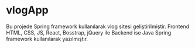# vlogApp

Bu projede Spring framework kullanılarak vlog sitesi geliştirilmiştir. Frontend HTML, CSS, JS, React, Bosstrap, jQuery ile Backend ise Java Spring framework kullanılarak yazılmıştır.
